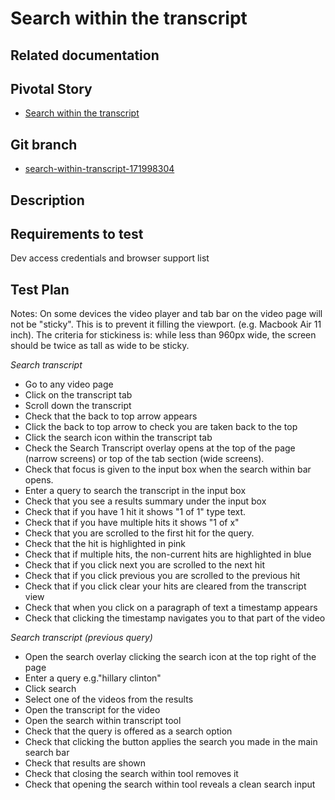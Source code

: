 <!-- Generate a new file using -->
<!-- sed -e "s/\Search within the transcript/My story/" -e "s/\171998304/156128780/" -e "s/\search-within-transcript-171998304/`git_current_branch`/g" template.md | tee "`git_current_branch`.md" -->

# Search within the transcript

## Related documentation

## Pivotal Story

* [Search within the transcript](https://www.pivotaltracker.com/story/show/171998304)

## Git branch

* [search-within-transcript-171998304](https://github.com/HammerMuseum/hammer-video/tree/search-within-transcript-171998304)

## Description

## Requirements to test

Dev access credentials and browser support list

## Test Plan

Notes:
On some devices the video player and tab bar on the video page will not be "sticky".
This is to prevent it filling the viewport. (e.g. Macbook Air 11 inch).
The criteria for stickiness is: while less than 960px wide, the screen should be twice
as tall as wide to be sticky.

*Search transcript*

- Go to any video page
- Click on the transcript tab
- Scroll down the transcript
- Check that the back to top arrow appears
- Click the back to top arrow to check you are taken back to the top
- Click the search icon within the transcript tab
- Check the Search Transcript overlay opens at the top of the page (narrow screens)
or top of the tab section (wide screens).
- Check that focus is given to the input box when the search within bar opens.
- Enter a query to search the transcript in the input box
- Check that you see a results summary under the input box
- Check that if you have 1 hit it shows "1 of 1" type text.
- Check that if you have multiple hits it shows "1 of x"
- Check that you are scrolled to the first hit for the query.
- Check that the hit is highlighted in pink
- Check that if multiple hits, the non-current hits are highlighted in blue
- Check that if you click next you are scrolled to the next hit
- Check that if you click previous you are scrolled to the previous hit
- Check that if you click clear your hits are cleared from the transcript view
- Check that when you click on a paragraph of text a timestamp appears
- Check that clicking the timestamp navigates you to that part of the video

*Search transcript (previous query)*
- Open the search overlay clicking the search icon at the top right of the page
- Enter a query e.g."hillary clinton"
- Click search
- Select one of the videos from the results
- Open the transcript for the video
- Open the search within transcript tool
- Check that the query is offered as a search option
- Check that clicking the button applies the search you made in the main search bar
- Check that results are shown
- Check that closing the search within tool removes it
- Check that opening the search within tool reveals a clean search input
